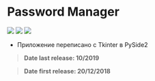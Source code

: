 # Password Manager

![](https://img.shields.io/badge/status-release-green)    ![](https://img.shields.io/badge/PySide2-5.13.1-orange)  ![](https://img.shields.io/badge/Python-3.6,_3.7-blue)

* Приложение переписано с Tkinter в PySide2

>**Date last release: 10/2019**

>**Date first release: 20/12/2018**

